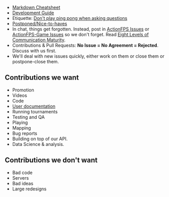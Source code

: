 * [Markdown Cheatsheet](https://github.com/adam-p/markdown-here/wiki/Markdown-Here-Cheatsheet)
* [Development Guide](https://github.com/ScalaWilliam/ActionFPS/wiki/Development-Guide)
* Etiquette: [Don't play ping pong when asking questions](http://woop.us/2108)
* [Postponed/Nice-to-haves](https://github.com/ScalaWilliam/ActionFPS/issues?utf8=%E2%9C%93&q=is%3Aissue%20label%3Apostponed%20)
* In chat, things get forgotten. Instead, post in [ActionFPS Issues](https://github.com/ScalaWilliam/ActionFPS/issues) or [ActionFPS-Game Issues](https://github.com/lucasgautheron/actionfps-game/issues) so we don't forget. Read [Eight Levels of Communication Maturity](http://www.yegor256.com/2016/08/23/communication-maturity.html).
* Contributions & Pull Requests: **No Issue = No Agreement = Rejected**. Discuss with us first.
* We'll deal with new issues quickly, either work on them or close them or postpone-close them.

## Contributions we want

* Promotion
* Videos
* Code
* [User documentation](https://www.gitbook.com/book/actionfps/book/edit)
* Running tournaments
* Testing and QA
* Playing
* Mapping
* Bug reports
* Building on top of our API.
* Data Science & analysis.

## Contributions we don't want

* Bad code
* Servers
* Bad ideas
* Large redesigns